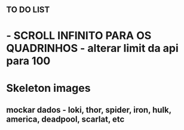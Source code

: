 ## TO DO LIST

# - SCROLL INFINITO PARA OS QUADRINHOS - alterar limit da api para 100

# Skeleton images

## mockar dados - loki, thor, spider, iron, hulk, america, deadpool, scarlat, etc
